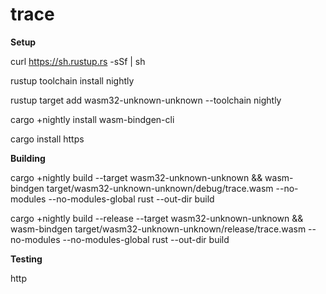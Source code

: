 # trace

**Setup**

curl https://sh.rustup.rs -sSf | sh

rustup toolchain install nightly

rustup target add wasm32-unknown-unknown --toolchain nightly

cargo +nightly install wasm-bindgen-cli

cargo install https

**Building**

cargo +nightly build --target wasm32-unknown-unknown && wasm-bindgen target/wasm32-unknown-unknown/debug/trace.wasm --no-modules --no-modules-global rust --out-dir build

cargo +nightly build --release --target wasm32-unknown-unknown && wasm-bindgen target/wasm32-unknown-unknown/release/trace.wasm --no-modules --no-modules-global rust --out-dir build

**Testing**

http